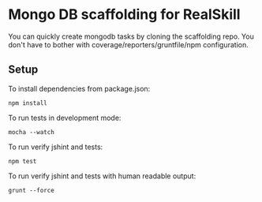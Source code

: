 # Mongo DB scaffolding for RealSkill

You can quickly create mongodb tasks by cloning the scaffolding repo. You don't have to bother with coverage/reporters/gruntfile/npm configuration.

## Setup

To install dependencies from package.json:

    npm install

To run tests in development mode:

    mocha --watch

To run verify jshint and tests:

    npm test

To run verify jshint and tests with human readable output:

    grunt --force


